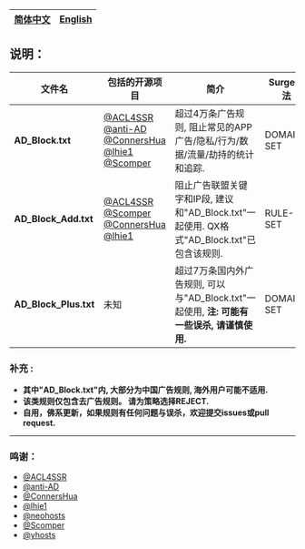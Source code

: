 | [简体中文](https://github.com/NobyDa/ND-AD/blob/master/README_zh_CN.md) | [English](https://github.com/NobyDa/ND-AD/blob/master/README.md) | 
| - | - |

## 说明：

|  文件名                 | 包括的开源项目                                   | 简介                              | Surge语法      |
| ---------------------- | -----------------------------------------------|-----------------------------------|---------------|
| **AD_Block.txt**       | [@ACL4SSR](https://github.com/ACL4SSR/ACL4SSR) [@anti-AD](https://github.com/privacy-protection-tools/anti-AD) [@ConnersHua](https://github.com/ConnersHua) [@lhie1](https://github.com/lhie1/Rules) [@Scomper](https://github.com/scomper) |超过4万条广告规则, 阻止常见的APP广告/隐私/行为/数据/流量/劫持的统计和追踪.                                  | DOMAIN-SET    |
| **AD_Block_Add.txt**   | [@ACL4SSR](https://github.com/ACL4SSR/ACL4SSR) [@Scomper](https://github.com/scomper) [@ConnersHua](https://github.com/ConnersHua) [@lhie1](https://github.com/lhie1/Rules)        | 阻止广告联盟关键字和IP段, 建议和"AD_Block.txt"一起使用.  QX格式"AD_Block.txt"已包含该规则.                                                                   | RULE-SET      |
| **AD_Block_Plus.txt**  | 未知                                            | 超过7万条国内外广告规则, 可以与"AD_Block.txt"一起使用, **注: 可能有一些误杀, 请谨慎使用.**                                                                                 | DOMAIN-SET    |

### 补充 :

* **其中"AD_Block.txt"内, 大部分为中国广告规则, 海外用户可能不适用.**
* **该类规则仅包含去广告规则。 请为策略选择REJECT.**
* **自用，佛系更新，如果规则有任何问题与误杀，欢迎提交issues或pull request.**

---

### 鸣谢：
* [@ACL4SSR](https://github.com/ACL4SSR/ACL4SSR)
* [@anti-AD](https://github.com/privacy-protection-tools/anti-AD)
* [@ConnersHua](https://github.com/ConnersHua)
* [@lhie1](https://github.com/lhie1/Rules)
* [@neohosts](https://github.com/neoFelhz/neohosts)
* [@Scomper](https://github.com/scomper)
* [@yhosts](https://github.com/vokins/yhosts)